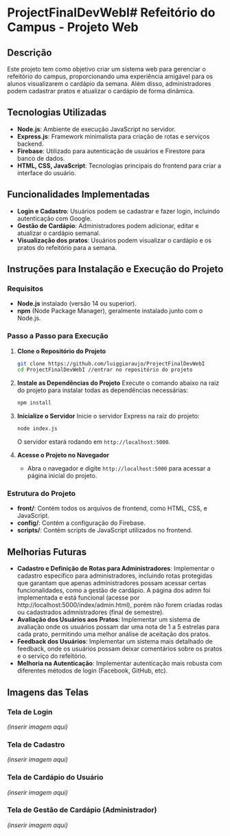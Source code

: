 # ProjectFinalDevWebI# Refeitório do Campus - Projeto Web

## Descrição

Este projeto tem como objetivo criar um sistema web para gerenciar o refeitório do campus, proporcionando uma experiência amigável para os alunos visualizarem o cardápio da semana. Além disso, administradores podem cadastrar pratos e atualizar o cardápio de forma dinâmica.

## Tecnologias Utilizadas

- **Node.js**: Ambiente de execução JavaScript no servidor.
- **Express.js**: Framework minimalista para criação de rotas e serviços backend.
- **Firebase**: Utilizado para autenticação de usuários e Firestore para banco de dados.
- **HTML, CSS, JavaScript**: Tecnologias principais do frontend para criar a interface do usuário.

## Funcionalidades Implementadas

- **Login e Cadastro**: Usuários podem se cadastrar e fazer login, incluindo autenticação com Google.
- **Gestão de Cardápio**: Administradores podem adicionar, editar e atualizar o cardápio semanal.
- **Visualização dos pratos**: Usuários podem visualizar o cardápio e os pratos do refeitório para a semana.

## Instruções para Instalação e Execução do Projeto

### Requisitos

- **Node.js** instalado (versão 14 ou superior).
- **npm** (Node Package Manager), geralmente instalado junto com o Node.js.

### Passo a Passo para Execução

1. **Clone o Repositório do Projeto**

   ```bash
   git clone https://github.com/luiggiaraujo/ProjectFinalDevWebI
   cd ProjectFinalDevWebI //entrar no repositório do projeto
   ```

2. **Instale as Dependências do Projeto**
   Execute o comando abaixo na raiz do projeto para instalar todas as dependências necessárias:

   ```bash
   npm install
   ```

4. **Inicialize o Servidor**
   Inicie o servidor Express na raiz do projeto:

   ```bash
   node index.js
   ```

   O servidor estará rodando em `http://localhost:5000`.

5. **Acesse o Projeto no Navegador**

   - Abra o navegador e digite `http://localhost:5000` para acessar a página inicial do projeto.

### Estrutura do Projeto

- **front/**: Contém todos os arquivos de frontend, como HTML, CSS, e JavaScript.
- **config/**: Contém a configuração do Firebase.
- **scripts/**: Contém scripts de JavaScript utilizados no frontend.

## Melhorias Futuras

- **Cadastro e Definição de Rotas para Administradores**: Implementar o cadastro específico para administradores, incluindo rotas protegidas que garantam que apenas administradores possam acessar certas funcionalidades, como a gestão de cardápio. A página dos admn foi implementada e está funcional (acesse por http://localhost:5000/index/admin.html), porém não forem criadas rodas ou cadastrados admnistradores (final de semestre). 
- **Avaliação dos Usuários aos Pratos**: Implementar um sistema de avaliação onde os usuários possam dar uma nota de 1 a 5 estrelas para cada prato, permitindo uma melhor análise de aceitação dos pratos.
- **Feedback dos Usuários**: Implementar um sistema mais detalhado de feedback, onde os usuários possam deixar comentários sobre os pratos e o serviço do refeitório.
- **Melhoria na Autenticação**: Implementar autenticação mais robusta com diferentes métodos de login (Facebook, GitHub, etc).

## Imagens das Telas

### Tela de Login
*(inserir imagem aqui)*

### Tela de Cadastro
*(inserir imagem aqui)*

### Tela de Cardápio do Usuário
*(inserir imagem aqui)*

### Tela de Gestão de Cardápio (Administrador)
*(inserir imagem aqui)*




